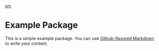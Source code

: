 [src](https://packaging.python.org/tutorials/packaging-projects/)

# Example Package

This is a simple example package. You can use
[Github-flavored Markdown](https://guides.github.com/features/mastering-markdown/)
to write your content.
